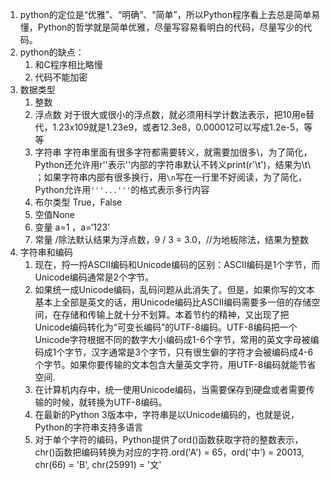 1. python的定位是“优雅”、“明确”、“简单”，所以Python程序看上去总是简单易懂，Python的哲学就是简单优雅，尽量写容易看明白的代码，尽量写少的代码。
2. python的缺点：
   1. 和C程序相比略慢
   2. 代码不能加密
3. 数据类型
   1. 整数
   2. 浮点数 对于很大或很小的浮点数，就必须用科学计数法表示，把10用e替代，1.23x109就是1.23e9，或者12.3e8，0.000012可以写成1.2e-5，等等
   3. 字符串 字符串里面有很多字符都需要转义，就需要加很多\，为了简化，Python还允许用r''表示''内部的字符串默认不转义print(r'\\t\'\)，结果为\\t\ ；如果字符串内部有很多换行，用`\n`写在一行里不好阅读，为了简化，Python允许用`'''...'''`的格式表示多行内容
   4. 布尔类型 True，False
   5. 空值None
   6. 变量 a=1 ，a=‘123’
   7. 常量 /除法默认结果为浮点数，9 / 3 = 3.0，//为地板除法，结果为整数
4. 字符串和编码
   1. 现在，捋一捋ASCII编码和Unicode编码的区别：ASCII编码是1个字节，而Unicode编码通常是2个字节。
   2. 如果统一成Unicode编码，乱码问题从此消失了。但是，如果你写的文本基本上全部是英文的话，用Unicode编码比ASCII编码需要多一倍的存储空间，在存储和传输上就十分不划算。本着节约的精神，又出现了把Unicode编码转化为“可变长编码”的UTF-8编码。UTF-8编码把一个Unicode字符根据不同的数字大小编码成1-6个字节，常用的英文字母被编码成1个字节，汉字通常是3个字节，只有很生僻的字符才会被编码成4-6个字节。如果你要传输的文本包含大量英文字符，用UTF-8编码就能节省空间.
   3. 在计算机内存中，统一使用Unicode编码，当需要保存到硬盘或者需要传输的时候，就转换为UTF-8编码。
   4. 在最新的Python 3版本中，字符串是以Unicode编码的，也就是说，Python的字符串支持多语言
   5. 对于单个字符的编码，Python提供了ord()函数获取字符的整数表示，chr()函数把编码转换为对应的字符.ord('A') = 65，ord('中') = 20013, chr(66) = 'B', chr(25991) = '文'

